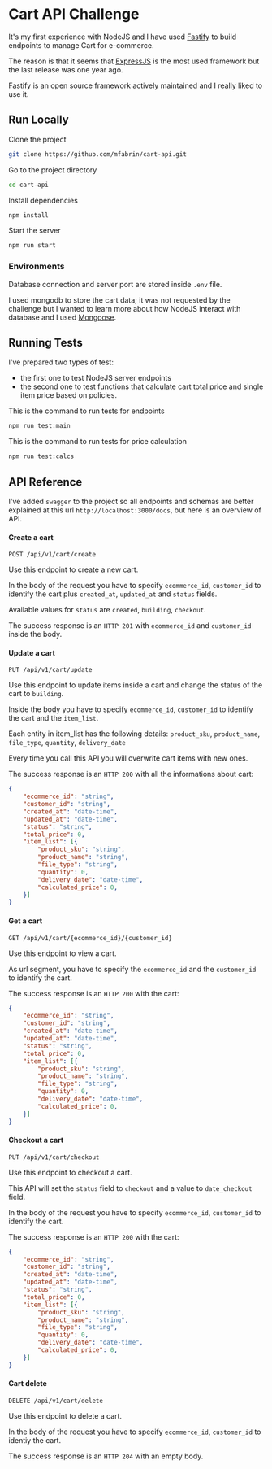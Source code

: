 # Cart API Challenge

It's my first experience with NodeJS and I have used [Fastify](https://www.fastify.io/) to build endpoints to manage Cart for e-commerce.

The reason is that it seems that [ExpressJS](https://expressjs.com/) is the most used framework but the last release was one year ago.

Fastify is an open source framework actively maintained and I really liked to use it.

## Run Locally

Clone the project

```bash
git clone https://github.com/mfabrin/cart-api.git
```

Go to the project directory

```bash
cd cart-api
```

Install dependencies

```bash
npm install
```

Start the server

```bash
npm run start
```

### Environments
Database connection and server port are stored inside `.env` file. 

I used mongodb to store the cart data; it was not requested by the challenge but I wanted to learn more about how NodeJS interact with database and I used [Mongoose](https://mongoosejs.com/).

## Running Tests

I've prepared two types of test: 
- the first one to test NodeJS server endpoints
- the second one to test functions that calculate cart total price and single item price based on policies.

This is the command to run tests for endpoints

```bash
npm run test:main
```

This is the command to run tests for price calculation
```bash
npm run test:calcs
```

## API Reference

I've added `swagger` to the project so all endpoints and schemas are better explained at this url `http://localhost:3000/docs`, but here is an overview of API.

#### Create a cart

```http
POST /api/v1/cart/create
```
Use this endpoint to create a new cart.

In the body of the request you have to specify `ecommerce_id`, `customer_id` to identify the cart plus `created_at`, `updated_at` and `status` fields.

Available values for `status` are `created`, `building`, `checkout`.

The success response is an `HTTP 201` with `ecommerce_id` and `customer_id` inside the body.

#### Update a cart
```http
PUT /api/v1/cart/update
```
Use this endpoint to update items inside a cart and change the status of the cart to `building`.

Inside the body you have to specify `ecommerce_id`, `customer_id` to identify the cart and the `item_list`.

Each entity in item_list has the following details: `product_sku`, `product_name`, `file_type`, `quantity`, `delivery_date`

Every time you call this API you will overwrite cart items with new ones.

The success response is an `HTTP 200` with all the informations about cart: 
```json
{
    "ecommerce_id": "string",
    "customer_id": "string", 
    "created_at": "date-time",
    "updated_at": "date-time", 
    "status": "string",
    "total_price": 0, 
    "item_list": [{
        "product_sku": "string",
        "product_name": "string",
        "file_type": "string",
        "quantity": 0,
        "delivery_date": "date-time", 
        "calculated_price": 0,
    }]
}
```

#### Get a cart
```http
GET /api/v1/cart/{ecommerce_id}/{customer_id}
```
Use this endpoint to view a cart.

As url segment, you have to specify the `ecommerce_id` and the `customer_id` to identify the cart.

The success response is an `HTTP 200` with the cart:
```json
{
    "ecommerce_id": "string",
    "customer_id": "string", 
    "created_at": "date-time",
    "updated_at": "date-time", 
    "status": "string",
    "total_price": 0, 
    "item_list": [{
        "product_sku": "string",
        "product_name": "string",
        "file_type": "string",
        "quantity": 0,
        "delivery_date": "date-time", 
        "calculated_price": 0,
    }]
}
```

#### Checkout a cart
```http
PUT /api/v1/cart/checkout
```
Use this endpoint to checkout a cart.

This API will set the `status` field to `checkout` and a value to `date_checkout` field.

In the body of the request you have to specify `ecommerce_id`, `customer_id` to identify the cart.


The success response is an `HTTP 200` with the cart:

```json
{
    "ecommerce_id": "string",
    "customer_id": "string", 
    "created_at": "date-time",
    "updated_at": "date-time", 
    "status": "string",
    "total_price": 0, 
    "item_list": [{
        "product_sku": "string",
        "product_name": "string",
        "file_type": "string",
        "quantity": 0,
        "delivery_date": "date-time", 
        "calculated_price": 0,
    }]
}
```

#### Cart delete
```http
DELETE /api/v1/cart/delete
```
Use this endpoint to delete a cart.

In the body of the request you have to specify `ecommerce_id`, `customer_id` to identiy the cart.

The success response is an `HTTP 204` with an empty body.
